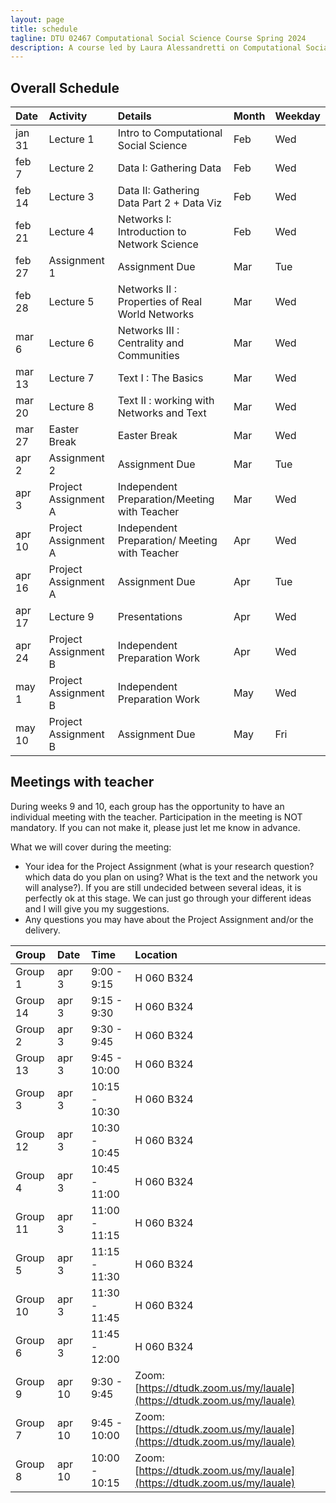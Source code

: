 ```yaml
---
layout: page
title: schedule
tagline: DTU 02467 Computational Social Science Course Spring 2024
description: A course led by Laura Alessandretti on Computational Social Science
---
```




## Overall Schedule

| Date        | Activity                     | Details                    |     Month     |    Weekday     |
| :---        |    :---                   |    :---                 |          :--- |           :--- |
| jan 31       | Lecture 1                   | Intro to Computational Social Science      | Feb           |      Wed       |
| feb 7       | Lecture 2                   | Data I: Gathering Data                     | Feb           |      Wed       |
| feb 14      | Lecture 3                   | Data II: Gathering Data Part 2 + Data Viz              | Feb           |      Wed       |
| feb 21      | Lecture 4                   | Networks I: Introduction to Network Science                   | Feb           |      Wed       |
| feb 27      | Assignment 1                | Assignment Due                    | Mar           |      Tue       |
| feb 28      | Lecture 5                   | Networks II : Properties of Real World Networks                     | Mar           |      Wed       |
| mar 6       | Lecture 6                   | Networks III : Centrality and Communities                    | Mar           |      Wed       |
| mar 13      | Lecture 7                   | Text I : The Basics                | Mar           |      Wed       |
| mar 20      | Lecture 8                   |  Text II : working with Networks and Text  | Mar           |      Wed       |
| mar 27      | Easter Break               | Easter Break              | Mar           |      Wed       |
| apr 2      | Assignment 2              | Assignment Due                    | Mar           |      Tue       |
| apr 3       | Project Assignment A        |Independent Preparation/Meeting with Teacher | Mar           |      Wed       |
| apr 10      | Project Assignment A        |Independent Preparation/ Meeting with Teacher| Apr           |      Wed       |
| apr 16      | Project Assignment A        | Assignment Due                    | Apr           |      Tue       |
| apr 17      | Lecture 9                   | Presentations              | Apr           |      Wed       |
| apr 24      | Project Assignment B        |Independent Preparation Work| Apr           |      Wed       |
| may 1       | Project Assignment B        |Independent Preparation Work| May           |      Wed       |
| may 10      | Project Assignment B        | Assignment Due             | May           |      Fri       |



## Meetings with teacher

During weeks 9 and 10, each group has the opportunity to have an individual meeting with the teacher. Participation in the meeting is NOT mandatory. If you can not make it, please just let me know in advance. 

What we will cover during the meeting: 
* Your idea for the Project Assignment (what is your research question? which data do you plan on using? What is the text and the network you will analyse?). If you are still undecided between several ideas, it is perfectly ok at this stage. We can just go through your different ideas and I will give you my suggestions. 
* Any questions you may have about the Project Assignment and/or the delivery. 


 
| Group       | Date        | Time                    | Location            |
| :---             | :---          |    :---                      |    :---              |
| Group 1    | apr 3      | 9:00 - 9:15             |  H 060 B324   |
| Group 14  | apr 3      | 9:15 - 9:30             | H 060 B324     |
| Group 2    | apr 3      | 9:30 - 9:45             | H 060 B324   |
| Group 13  | apr 3      | 9:45 - 10:00           | H 060 B324   |
| Group 3    | apr 3      | 10:15 - 10:30         | H 060 B324  |
| Group 12  | apr 3      | 10:30 - 10:45         | H 060 B324 |
| Group 4    | apr 3      | 10:45 - 11:00         | H 060 B324   |
| Group 11  | apr 3      | 11:00 - 11:15          | H 060 B324  |
| Group 5    | apr 3      | 11:15 - 11:30          | H 060 B324   |
| Group 10  | apr 3      | 11:30 - 11:45          | H 060 B324  |
| Group 6    | apr 3      | 11:45 - 12:00          | H 060 B324   |
| Group 9    | apr 10    | 9:30 - 9:45              | Zoom: [https://dtudk.zoom.us/my/lauale](https://dtudk.zoom.us/my/lauale)  |
| Group 7    | apr 10    | 9:45 - 10:00            | Zoom: [https://dtudk.zoom.us/my/lauale](https://dtudk.zoom.us/my/lauale) |
| Group 8    | apr 10    | 10:00 - 10:15          | Zoom: [https://dtudk.zoom.us/my/lauale](https://dtudk.zoom.us/my/lauale)  |

